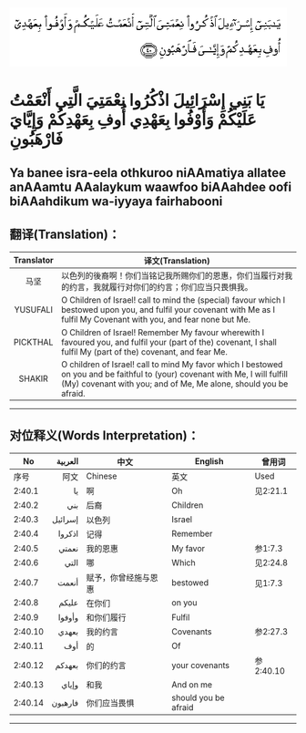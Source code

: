 ![002:040](images/002_040.gif)

#  يَا بَنِي إِسْرَائِيلَ اذْكُرُوا نِعْمَتِيَ الَّتِي أَنْعَمْتُ عَلَيْكُمْ وَأَوْفُوا بِعَهْدِي أُوفِ بِعَهْدِكُمْ وَإِيَّايَ فَارْهَبُونِ 

## Ya banee isra-eela othkuroo niAAmatiya allatee anAAamtu AAalaykum waawfoo biAAahdee oofi biAAahdikum wa-iyyaya fairhabooni

## 翻译(Translation)：

| Translator | 译文(Translation)                                            |
|:----------:| ------------------------------------------------------------ |
| 马坚       | 以色列的後裔啊！你们当铭记我所赐你们的恩惠，你们当履行对我的约言，我就履行对你们的约言；你们应当只畏惧我。 |
| YUSUFALI   | O Children of Israel! call to mind the (special) favour which I bestowed upon you, and fulfil your covenant with Me as I fulfil My Covenant with you, and fear none but Me. |
| PICKTHAL   | O Children of Israel! Remember My favour wherewith I favoured you, and fulfil your (part of the) covenant, I shall fulfil My (part of the) covenant, and fear Me. |
| SHAKIR     | O children of Israel! call to mind My favor which I bestowed on you and be faithful to (your) covenant with Me, I will fulfill (My) covenant with you; and of Me, Me alone, should you be afraid. |

---

## 对位释义(Words Interpretation)：

| No      | العربية | 中文                 | English              | 曾用词    |
| ------- | ------: | -------------------- | -------------------- | --------- |
| 序号    |    阿文 | Chinese              | 英文                 | Used      |
| 2:40.1  |      يا | 啊                   | Oh                   | 见2:21.1  |
| 2:40.2  |     بني | 后裔                 | Children             |           |
| 2:40.3  | إسرائيل | 以色列               | Israel               |           |
| 2:40.4  |  اذكروا | 记得                 | Remember             |           |
| 2:40.5  |   نعمتي | 我的恩惠             | My favor             | 参1:7.3   |
| 2:40.6  |    التي | 哪                   | Which                | 见2:24.8  |
| 2:40.7  |   أنعمت | 赋予，你曾经施与恩惠 | bestowed             | 见1:7.3   |
| 2:40.8  |   عليكم | 在你们               | on you               |           |
| 2:40.9  |  وأوفوا | 和你们履行           | Fulfil               |           |
| 2:40.10 |   بعهدي | 我的约言             | Covenants            | 参2:27.3  |
| 2:40.11 |     أوف | 的                   | Of                   |           |
| 2:40.12 |  بعهدكم | 你们的约言           | your covenants       | 参2:40.10 |
| 2:40.13 |   وإياي | 和我                 | And on me            |           |
| 2:40.14 | فارهبون | 你们应当畏惧         | should you be afraid |           |

---
